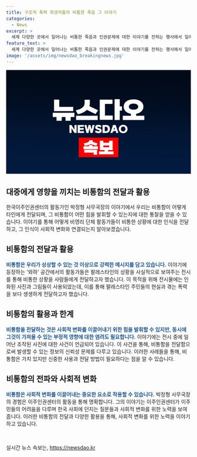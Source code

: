 ```yaml
---
title: 구조적 폭력 희생자들의 비통한 죽음 그 이야기
categories:
  - News
excerpt: >
  세계 다양한 곳에서 일어나는 비통한 죽음과 인권문제에 대한 이야기를 전하는 행사에서 일어난 대폭적 사건들에 대한 비통함은 어떻게 타인에게 전달되며, 어떤 힘을 발휘할 수 있는지에 대한 고민이 속내를 드러냅니다. 아랍 이주여성의 팔레스타인의 고통을 알리고 싶어하며, 공간을 전시 공간으로 활용하려 했으나, 팀 내부에서 전시의 방향과 의도에 대한 논란도 있었습니다. 또한, 이주인권센터의 사무국장인 박정형은 이주민들과의 활동을 통해 비통함이 언제나 잊혀지지 않음을 강조하고, 사회적 사건에 대한 인식을 높이는 일에 힘을 실어주고 있습니다.
feature_text: >
  세계 다양한 곳에서 일어나는 비통한 죽음과 인권문제에 대한 이야기를 전하는 행사에서 일어난 대폭적 사건들에 대한 비통함은 어떻게 타인에게 전달되며, 어떤 힘을 발휘할 수 있는지에 대한 고민이 속내를 드러냅니다. 아랍 이주여성의 팔레스타인의 고통을 알리고 싶어하며, 공간을 전시 공간으로 활용하려 했으나, 팀 내부에서 전시의 방향과 의도에 대한 논란도 있었습니다. 또한, 이주인권센터의 사무국장인 박정형은 이주민들과의 활동을 통해 비통함이 언제나 잊혀지지 않음을 강조하고, 사회적 사건에 대한 인식을 높이는 일에 힘을 실어주고 있습니다.
image: '/assets/img/newsdao_breakingnews.jpg'
---
```


<p><img src="/assets/img/newsdao_breakingnews.jpg" alt="flaretime 속보" /></p>

<h2 data-ke-size="size26">대중에게 영향을 끼치는 비통함의 전달과 활용</h2>

<p>한국이주인권센터의 활동가인 박정형 사무국장의 이야기에서 우리는 비통함이 어떻게 타인에게 전달되며, 그 비통함이 어떤 힘을 발휘할 수 있는지에 대한 통찰을 얻을 수 있습니다. 이야기를 통해 어떻게 비영리 단체 활동가들이 비통한 상황에 대한 인식을 전달하고, 그 인식이 사회적 변화와 연결되는지 알아보겠습니다.</p>

<h2 data-ke-size="size24">비통함의 전달과 활용</h2>

<p><b><span style="color: #1a5490;">비통함은 우리가 상상할 수 있는 것 이상으로 강력한 메시지를 담고 있습니다.</span></b> 이야기에 등장하는 '와하' 공간에서의 활동가들은 팔레스타인의 상황을 사실적으로 보여주는 전시를 통해 비통한 상황을 사람들에게 전달하고자 했습니다. 이 목적을 위해 전시물에는 인화된 사진과 그림들이 사용되었는데, 이를 통해 팔레스타인 주민들의 현실과 겪는 폭력을 보다 생생하게 전달하고자 했습니다.</p>

<h2 data-ke-size="size24">비통함의 활용과 한계</h2>

<p><b><span style="color: #1a5490;">비통함을 전달하는 것은 사회적 변화를 이끌어내기 위한 힘을 발휘할 수 있지만, 동시에 그것이 가져올 수 있는 부정적 영향에 대한 염려도 필요합니다.</span></b> 이야기에는 전시 중에 일어난 조작된 사진에 대한 사건이 언급되어 있습니다. 이 사건을 통해, 비통함을 전달함으로써 발생할 수 있는 정보의 신뢰성 문제를 다루고 있습니다. 이러한 사례들을 통해, 비통함은 가치 있지만 신중한 사용과 전달 방법이 필요하다는 점을 알 수 있습니다.</p>

<h2 data-ke-size="size24">비통함의 전파와 사회적 변화</h2>

<p><b><span style="color: #1a5490;">비통함은 사회적 변화를 이끌어내는 중요한 요소로 작용할 수 있습니다.</span></b> 박정형 사무국장의 경험은 이주인권센터의 활동을 통해 명확합니다. 그의 이야기는 이주인권센터가 이주민들의 어려움을 다루며 한국 사회에 던지는 질문들과 사회적 변화를 위한 노력을 보여줍니다. 이러한 비통함의 전달과 다양한 활용을 통해, 사회적 변화를 위한 노력을 이야기하고 있습니다.</p>

<p data-ke-size="size16">&nbsp;</p>
실시간 뉴스 속보는, <a href="https://newsdao.kr" rel="dofollow">https://newsdao.kr</a>


